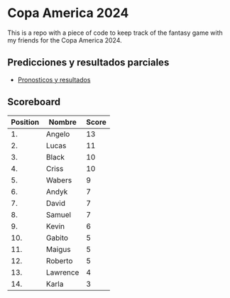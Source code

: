 # Copa America 2024

This is a repo with a piece of code to keep track of the fantasy game with my friends for the Copa America 2024.

## Predicciones y resultados parciales
- [Pronosticos y resultados](https://github.com/dasoto/polla/blob/main/master_plan.csv)
## Scoreboard

| Position | Nombre | Score |
| -------- | ------ | ----- |
|1. | Angelo | 13 |
|2. | Lucas | 11 |
|3. | Black | 10 |
|4. | Criss | 10 |
|5. | Wabers | 9 |
|6. | Andyk | 7 |
|7. | David | 7 |
|8. | Samuel | 7 |
|9. | Kevin | 6 |
|10. | Gabito | 5 |
|11. | Maigus | 5 |
|12. | Roberto | 5 |
|13. | Lawrence | 4 |
|14. | Karla | 3 |
